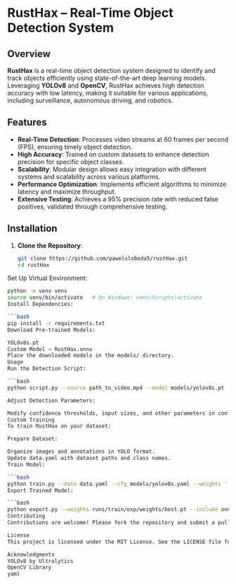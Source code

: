 # RustHax – Real-Time Object Detection System

## Overview

**RustHax** is a real-time object detection system designed to identify and track objects efficiently using state-of-the-art deep learning models. Leveraging **YOLOv8** and **OpenCV**, RustHax achieves high detection accuracy with low latency, making it suitable for various applications, including surveillance, autonomous driving, and robotics.

## Features

- **Real-Time Detection**: Processes video streams at 60 frames per second (FPS), ensuring timely object detection.
- **High Accuracy**: Trained on custom datasets to enhance detection precision for specific object classes.
- **Scalability**: Modular design allows easy integration with different systems and scalability across various platforms.
- **Performance Optimization**: Implements efficient algorithms to minimize latency and maximize throughput.
- **Extensive Testing**: Achieves a 95% precision rate with reduced false positives, validated through comprehensive testing.

## Installation

1. **Clone the Repository**:
   ```bash
   git clone https://github.com/pawelsloboda5/rustHax.git
   cd rustHax
Set Up Virtual Environment:

   ```bash
   python -m venv venv
   source venv/bin/activate   # On Windows: venv\Scripts\activate
Install Dependencies:

   ```bash
   pip install -r requirements.txt
Download Pre-trained Models:

YOLOv8s.pt
Custom Model – RustHax.onnx
Place the downloaded models in the models/ directory.
Usage
Run the Detection Script:

   ```bash
   python script.py --source path_to_video.mp4 --model models/yolov8s.pt

Adjust Detection Parameters:

Modify confidence thresholds, input sizes, and other parameters in config.yaml to suit your requirements.
Custom Training
To train RustHax on your dataset:

Prepare Dataset:

Organize images and annotations in YOLO format.
Update data.yaml with dataset paths and class names.
Train Model:

   ```bash
   python train.py --data data.yaml --cfg models/yolov8s.yaml --weights '' --epochs 100
Export Trained Model:

   ```bash
   python export.py --weights runs/train/exp/weights/best.pt --include onnx
Contributing
Contributions are welcome! Please fork the repository and submit a pull request with your enhancements.

License
This project is licensed under the MIT License. See the LICENSE file for details.

Acknowledgments
YOLOv8 by Ultralytics
OpenCV Library
yaml
